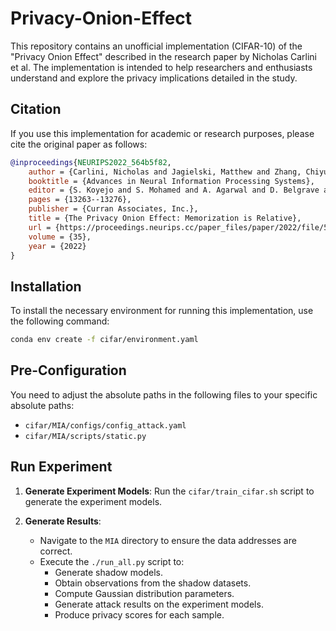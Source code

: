 

# Privacy-Onion-Effect

This repository contains an unofficial implementation (CIFAR-10) of the "Privacy Onion Effect" described in the research paper by Nicholas Carlini et al. The implementation is intended to help researchers and enthusiasts understand and explore the privacy implications detailed in the study.

## Citation

If you use this implementation for academic or research purposes, please cite the original paper as follows:

```bibtex
@inproceedings{NEURIPS2022_564b5f82,
	author = {Carlini, Nicholas and Jagielski, Matthew and Zhang, Chiyuan and Papernot, Nicolas and Terzis, Andreas and Tramer, Florian},
	booktitle = {Advances in Neural Information Processing Systems},
	editor = {S. Koyejo and S. Mohamed and A. Agarwal and D. Belgrave and K. Cho and A. Oh},
	pages = {13263--13276},
	publisher = {Curran Associates, Inc.},
	title = {The Privacy Onion Effect: Memorization is Relative},
	url = {https://proceedings.neurips.cc/paper_files/paper/2022/file/564b5f8289ba846ebc498417e834c253-Paper.pdf},
	volume = {35},
	year = {2022}
}
```

## Installation

To install the necessary environment for running this implementation, use the following command:

```bash
conda env create -f cifar/environment.yaml
```

## Pre-Configuration

You need to adjust the absolute paths in the following files to your specific absolute paths:

- `cifar/MIA/configs/config_attack.yaml`
- `cifar/MIA/scripts/static.py`

## Run Experiment

1. **Generate Experiment Models**: Run the `cifar/train_cifar.sh` script to generate the experiment models.

2. **Generate Results**:
   - Navigate to the `MIA` directory to ensure the data addresses are correct.
   - Execute the `./run_all.py` script to:
     - Generate shadow models.
     - Obtain observations from the shadow datasets.
     - Compute Gaussian distribution parameters.
     - Generate attack results on the experiment models.
     - Produce privacy scores for each sample.





